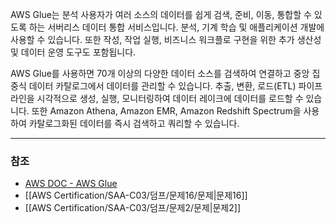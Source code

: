 AWS Glue는 분석 사용자가 여러 소스의 데이터를 쉽게 검색, 준비, 이동, 통합할 수 있도록 하는 서버리스 데이터 통합 서비스입니다. 분석, 기계 학습 및 애플리케이션 개발에 사용할 수 있습니다. 또한 작성, 작업 실행, 비즈니스 워크플로 구현을 위한 추가 생산성 및 데이터 운영 도구도 포함됩니다.

AWS Glue를 사용하면 70개 이상의 다양한 데이터 소스를 검색하여 연결하고 중앙 집중식 데이터 카탈로그에서 데이터를 관리할 수 있습니다. 추출, 변환, 로드(ETL) 파이프라인을 시각적으로 생성, 실행, 모니터링하여 데이터 레이크에 데이터를 로드할 수 있습니다. 또한 Amazon Athena, Amazon EMR, Amazon Redshift Spectrum을 사용하여 카탈로그화된 데이터를 즉시 검색하고 쿼리할 수 있습니다.

---
### 참조
- [AWS DOC - AWS Glue](https://docs.aws.amazon.com/ko_kr/glue/latest/dg/what-is-glue.html)
- [[AWS Certification/SAA-C03/덤프/문제16/문제|문제16]]
- [[AWS Certification/SAA-C03/덤프/문제2/문제|문제2]]